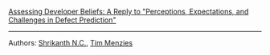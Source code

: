 [Assessing Developer Beliefs: A Reply to "Perceptions, Expectations, and Challenges in Defect Prediction"](https://arxiv.org/pdf/1904.05794.pdf)
___
Authors: [Shrikanth N.C.](https://tiny.cc/shrikanth), [Tim Menzies](http://menzies.us/)
